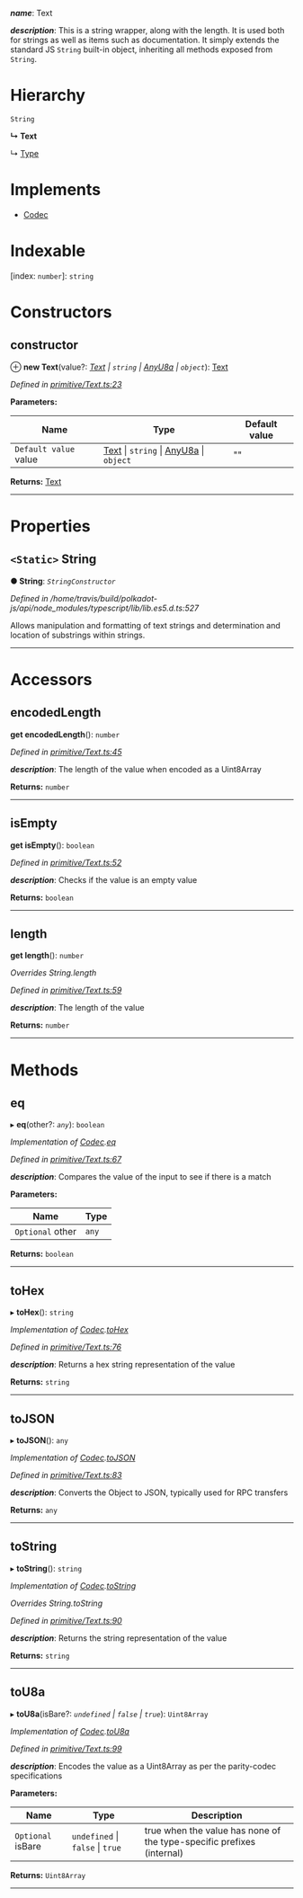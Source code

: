 

*__name__*: Text

*__description__*: This is a string wrapper, along with the length. It is used both for strings as well as items such as documentation. It simply extends the standard JS `String` built-in object, inheriting all methods exposed from `String`.

# Hierarchy

 `String`

**↳ Text**

↳  [Type](_primitive_type_.type.md)

# Implements

* [Codec](../interfaces/_types_.codec.md)

# Indexable

\[index: `number`\]:&nbsp;`string`
# Constructors

<a id="constructor"></a>

##  constructor

⊕ **new Text**(value?: *[Text](_primitive_text_.text.md) \| `string` \| [AnyU8a](../modules/_types_.md#anyu8a) \| `object`*): [Text](_primitive_text_.text.md)

*Defined in [primitive/Text.ts:23](https://github.com/polkadot-js/api/blob/44d9cfa/packages/types/src/primitive/Text.ts#L23)*

**Parameters:**

| Name | Type | Default value |
| ------ | ------ | ------ |
| `Default value` value | [Text](_primitive_text_.text.md) \| `string` \| [AnyU8a](../modules/_types_.md#anyu8a) \| `object` | &quot;&quot; |

**Returns:** [Text](_primitive_text_.text.md)

___

# Properties

<a id="string"></a>

## `<Static>` String

**● String**: *`StringConstructor`*

*Defined in /home/travis/build/polkadot-js/api/node_modules/typescript/lib/lib.es5.d.ts:527*

Allows manipulation and formatting of text strings and determination and location of substrings within strings.

___

# Accessors

<a id="encodedlength"></a>

##  encodedLength

**get encodedLength**(): `number`

*Defined in [primitive/Text.ts:45](https://github.com/polkadot-js/api/blob/44d9cfa/packages/types/src/primitive/Text.ts#L45)*

*__description__*: The length of the value when encoded as a Uint8Array

**Returns:** `number`

___
<a id="isempty"></a>

##  isEmpty

**get isEmpty**(): `boolean`

*Defined in [primitive/Text.ts:52](https://github.com/polkadot-js/api/blob/44d9cfa/packages/types/src/primitive/Text.ts#L52)*

*__description__*: Checks if the value is an empty value

**Returns:** `boolean`

___
<a id="length"></a>

##  length

**get length**(): `number`

*Overrides String.length*

*Defined in [primitive/Text.ts:59](https://github.com/polkadot-js/api/blob/44d9cfa/packages/types/src/primitive/Text.ts#L59)*

*__description__*: The length of the value

**Returns:** `number`

___

# Methods

<a id="eq"></a>

##  eq

▸ **eq**(other?: *`any`*): `boolean`

*Implementation of [Codec](../interfaces/_types_.codec.md).[eq](../interfaces/_types_.codec.md#eq)*

*Defined in [primitive/Text.ts:67](https://github.com/polkadot-js/api/blob/44d9cfa/packages/types/src/primitive/Text.ts#L67)*

*__description__*: Compares the value of the input to see if there is a match

**Parameters:**

| Name | Type |
| ------ | ------ |
| `Optional` other | `any` |

**Returns:** `boolean`

___
<a id="tohex"></a>

##  toHex

▸ **toHex**(): `string`

*Implementation of [Codec](../interfaces/_types_.codec.md).[toHex](../interfaces/_types_.codec.md#tohex)*

*Defined in [primitive/Text.ts:76](https://github.com/polkadot-js/api/blob/44d9cfa/packages/types/src/primitive/Text.ts#L76)*

*__description__*: Returns a hex string representation of the value

**Returns:** `string`

___
<a id="tojson"></a>

##  toJSON

▸ **toJSON**(): `any`

*Implementation of [Codec](../interfaces/_types_.codec.md).[toJSON](../interfaces/_types_.codec.md#tojson)*

*Defined in [primitive/Text.ts:83](https://github.com/polkadot-js/api/blob/44d9cfa/packages/types/src/primitive/Text.ts#L83)*

*__description__*: Converts the Object to JSON, typically used for RPC transfers

**Returns:** `any`

___
<a id="tostring"></a>

##  toString

▸ **toString**(): `string`

*Implementation of [Codec](../interfaces/_types_.codec.md).[toString](../interfaces/_types_.codec.md#tostring)*

*Overrides String.toString*

*Defined in [primitive/Text.ts:90](https://github.com/polkadot-js/api/blob/44d9cfa/packages/types/src/primitive/Text.ts#L90)*

*__description__*: Returns the string representation of the value

**Returns:** `string`

___
<a id="tou8a"></a>

##  toU8a

▸ **toU8a**(isBare?: *`undefined` \| `false` \| `true`*): `Uint8Array`

*Implementation of [Codec](../interfaces/_types_.codec.md).[toU8a](../interfaces/_types_.codec.md#tou8a)*

*Defined in [primitive/Text.ts:99](https://github.com/polkadot-js/api/blob/44d9cfa/packages/types/src/primitive/Text.ts#L99)*

*__description__*: Encodes the value as a Uint8Array as per the parity-codec specifications

**Parameters:**

| Name | Type | Description |
| ------ | ------ | ------ |
| `Optional` isBare | `undefined` \| `false` \| `true` |  true when the value has none of the type-specific prefixes (internal) |

**Returns:** `Uint8Array`

___

